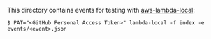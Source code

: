 This directory contains events for testing with [aws-lambda-local](https://www.npmjs.com/package/aws-lambda-local):

```
$ PAT="<GitHub Personal Access Token>" lambda-local -f index -e events/<event>.json
```
